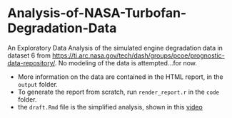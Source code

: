 # Analysis-of-NASA-Turbofan-Degradation-Data
An Exploratory Data Analysis of the simulated engine degradation data in dataset 6 from https://ti.arc.nasa.gov/tech/dash/groups/pcoe/prognostic-data-repository/. No modeling of the data is attempted...for now.

 - More information on the data are contained in the HTML report, in the `output` folder.
 - To generate the report from scratch, run `render_report.r` in the `code` folder.
 - the `draft.Rmd` file is the simplified analysis, shown in this [video](???)